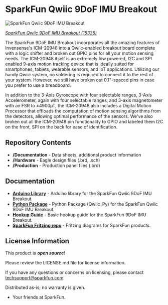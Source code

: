 SparkFun Qwiic 9DoF IMU  Breakout
========================================

![SparkFun Qwiic 9DoF IMU  Breakout](https://cdn.sparkfun.com/assets/parts/1/3/8/6/0/15335-SparkFun_9DoF_IMU_Breakout_-_ICM-20948__Qwiic_-01.jpg)

[*SparkFun Qwiic 9DoF IMU  Breakout (15335)*](https://www.sparkfun.com/products/15335)

The SparkFun 9DoF IMU Breakout incorporates all the amazing features of Invensense's ICM-20948 into a Qwiic-enabled breakout board complete with a logic shifter and broken out GPIO pins for all your motion sensing needs. The ICM-20948 itself is an extremely low powered, I2C and SPI enabled 9-axis motion tracking device that is ideally suited for smartphones, tablets, wearable sensors, and IoT applications. Utilizing our handy Qwiic system, no soldering is required to connect it to the rest of your system. However, we still have broken out 0.1"-spaced pins in case you prefer to use a breadboard.

In addition to the 3-Axis Gyroscope with four selectable ranges, 3-Axis Accelerometer, again with four selectable ranges, and 3-axis magnetometer with an FSR to ±4900µT, the ICM-20948 also includes a Digital Motion Processor that offloads the computation of motion sensing algorithms from the detectors, allowing optimal performance of the sensors. We've also broken out all the ICM-20948 pin functionality to GPIO and labeled them I2C on the front, SPI on the back for ease of identification.

Repository Contents
-------------------

* **/Documentation** - Data sheets, additional product information
* **/Hardware** - Eagle design files (.brd, .sch)
* **/Production** - Production panel files (.brd)

Documentation
--------------
* **[Arduino Library](https://github.com/sparkfun/SparkFun_ICM-20948_ArduinoLibrary)** - Arduino library for the SparkFun Qwiic 9DoF IMU  Breakout.
* **[Python Package](https://github.com/sparkfun/Qwiic_9DoF_IMU_ICM20948_Py)** - Python Package (Qwiic_Py) for the SparkFun Qwiic 9DoF IMU  Breakout.
* **[Hookup Guide](https://learn.sparkfun.com/tutorials/sparkfun-9dof-imu-icm-20948-breakout-hookup-guide)** - Basic hookup guide for the SparkFun 9DoF IMU Breakout.
* **[SparkFun Fritzing repo](https://github.com/sparkfun/Fritzing_Parts)** - Fritzing diagrams for SparkFun products.



License Information
-------------------

This product is _**open source**_! 

Please review the LICENSE.md file for license information. 

If you have any questions or concerns on licensing, please contact techsupport@sparkfun.com.

Distributed as-is; no warranty is given.

- Your friends at SparkFun.

_<COLLABORATION CREDIT>_
